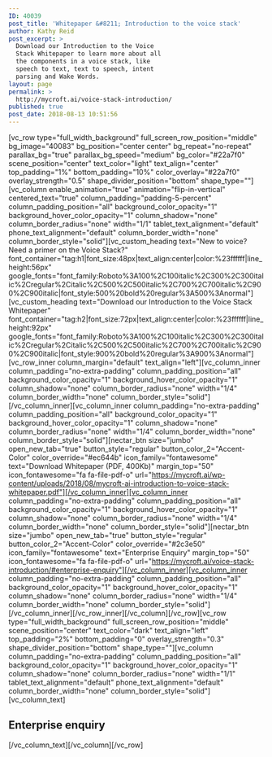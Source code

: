 ```yaml
---
ID: 40039
post_title: 'Whitepaper &#8211; Introduction to the voice stack'
author: Kathy Reid
post_excerpt: >
  Download our Introduction to the Voice
  Stack Whitepaper to learn more about all
  the components in a voice stack, like
  speech to text, text to speech, intent
  parsing and Wake Words.
layout: page
permalink: >
  http://mycroft.ai/voice-stack-introduction/
published: true
post_date: 2018-08-13 10:51:56
---
```

[vc_row type="full_width_background" full_screen_row_position="middle" bg_image="40083" bg_position="center center" bg_repeat="no-repeat" parallax_bg="true" parallax_bg_speed="medium" bg_color="#22a7f0" scene_position="center" text_color="light" text_align="center" top_padding="1%" bottom_padding="10%" color_overlay="#22a7f0" overlay_strength="0.5" shape_divider_position="bottom" shape_type=""][vc_column enable_animation="true" animation="flip-in-vertical" centered_text="true" column_padding="padding-5-percent" column_padding_position="all" background_color_opacity="1" background_hover_color_opacity="1" column_shadow="none" column_border_radius="none" width="1/1" tablet_text_alignment="default" phone_text_alignment="default" column_border_width="none" column_border_style="solid"][vc_custom_heading text="New to voice? Need a primer on the Voice Stack?" font_container="tag:h1|font_size:48px|text_align:center|color:%23ffffff|line_height:56px" google_fonts="font_family:Roboto%3A100%2C100italic%2C300%2C300italic%2Cregular%2Citalic%2C500%2C500italic%2C700%2C700italic%2C900%2C900italic|font_style:500%20bold%20regular%3A500%3Anormal"][vc_custom_heading text="Download our
Introduction to the Voice Stack Whitepaper" font_container="tag:h2|font_size:72px|text_align:center|color:%23ffffff|line_height:92px" google_fonts="font_family:Roboto%3A100%2C100italic%2C300%2C300italic%2Cregular%2Citalic%2C500%2C500italic%2C700%2C700italic%2C900%2C900italic|font_style:900%20bold%20regular%3A900%3Anormal"][vc_row_inner column_margin="default" text_align="left"][vc_column_inner column_padding="no-extra-padding" column_padding_position="all" background_color_opacity="1" background_hover_color_opacity="1" column_shadow="none" column_border_radius="none" width="1/4" column_border_width="none" column_border_style="solid"][/vc_column_inner][vc_column_inner column_padding="no-extra-padding" column_padding_position="all" background_color_opacity="1" background_hover_color_opacity="1" column_shadow="none" column_border_radius="none" width="1/4" column_border_width="none" column_border_style="solid"][nectar_btn size="jumbo" open_new_tab="true" button_style="regular" button_color_2="Accent-Color" color_override="#ec644b" icon_family="fontawesome" text="Download Whitepaper (PDF, 400Kb)" margin_top="50" icon_fontawesome="fa fa-file-pdf-o" url="https://mycroft.ai/wp-content/uploads/2018/08/mycroft-ai-introduction-to-voice-stack-whitepaper.pdf"][/vc_column_inner][vc_column_inner column_padding="no-extra-padding" column_padding_position="all" background_color_opacity="1" background_hover_color_opacity="1" column_shadow="none" column_border_radius="none" width="1/4" column_border_width="none" column_border_style="solid"][nectar_btn size="jumbo" open_new_tab="true" button_style="regular" button_color_2="Accent-Color" color_override="#2c3e50" icon_family="fontawesome" text="Enterprise Enquiry" margin_top="50" icon_fontawesome="fa fa-file-pdf-o" url="https://mycroft.ai/voice-stack-introduction/#enterprise-enquiry"][/vc_column_inner][vc_column_inner column_padding="no-extra-padding" column_padding_position="all" background_color_opacity="1" background_hover_color_opacity="1" column_shadow="none" column_border_radius="none" width="1/4" column_border_width="none" column_border_style="solid"][/vc_column_inner][/vc_row_inner][/vc_column][/vc_row][vc_row type="full_width_background" full_screen_row_position="middle" scene_position="center" text_color="dark" text_align="left" top_padding="2%" bottom_padding="0" overlay_strength="0.3" shape_divider_position="bottom" shape_type=""][vc_column column_padding="no-extra-padding" column_padding_position="all" background_color_opacity="1" background_hover_color_opacity="1" column_shadow="none" column_border_radius="none" width="1/1" tablet_text_alignment="default" phone_text_alignment="default" column_border_width="none" column_border_style="solid"][vc_column_text]
<h2>Enterprise enquiry</h2>
<div class="_form_22"></div>
<script src="https://mycroftai.activehosted.com/f/embed.php?id=22" type="text/javascript" charset="utf-8"></script>[/vc_column_text][/vc_column][/vc_row]
